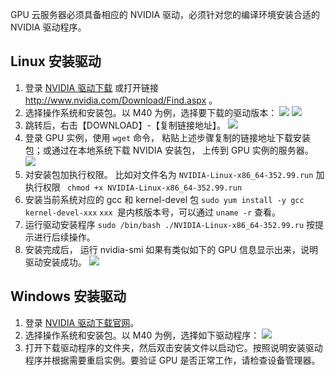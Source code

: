 GPU 云服务器必须具备相应的 NVIDIA 驱动，必须针对您的编译环境安装合适的 NVIDIA 驱动程序。
## Linux 安装驱动
1. 登录 [NVIDIA 驱动下载](http://www.nvidia.com/Download/Find.aspx) 或打开链接 http://www.nvidia.com/Download/Find.aspx 。
2. 选择操作系统和安装包。以 M40 为例，选择要下载的驱动版本：
![](http://imgcache.tce.fsphere.cn/static/mc.qcloudimg.com/static/img/70da79038a0220191adc012fa8133b1b/image.png)
![](http://imgcache.tce.fsphere.cn/static/mc.qcloudimg.com/static/img/8255f9b4f32528399fc4616df6feec68/image.png)
4. 跳转后，右击【DOWNLOAD】-【复制链接地址】。
![](http://imgcache.tce.fsphere.cn/static/mc.qcloudimg.com/static/img/bb3b94d8c364948dd2b36ef893649a7e/image.png)
5. 登录 GPU 实例，使用 `wget` 命令， 粘贴上述步骤复制的链接地址下载安装包；或通过在本地系统下载 NVIDIA 安装包， 上传到 GPU 实例的服务器。
![](http://imgcache.tce.fsphere.cn/static/mc.qcloudimg.com/static/img/7e712f47f709a4d978daf1fb09417cd1/image.png)
3. 对安装包加执行权限。 比如对文件名为 `NVIDIA-Linux-x86_64-352.99.run` 加执行权限
 ` chmod +x NVIDIA-Linux-x86_64-352.99.run`
4. 安装当前系统对应的 gcc 和 kernel-devel 包
  `sudo yum install -y gcc kernel-devel-xxx`
  `xxx `是内核版本号，可以通过 `uname -r` 查看。
5. 运行驱动安装程序 `sudo /bin/bash ./NVIDIA-Linux-x86_64-352.99.ru` 按提示进行后续操作。
6. 安装完成后， 运行 nvidia-smi 如果有类似如下的 GPU 信息显示出来，说明驱动安装成功。
![](http://imgcache.tce.fsphere.cn/static/mc.qcloudimg.com/static/img/1c82b06999b15cc414a383d61961e528/image.jpg)

## Windows 安装驱动
1. 登录 [NVIDIA 驱动下载官网](http://www.nvidia.com/Download/Find.aspx)。
2. 选择操作系统和安装包。以 M40 为例，选择如下驱动程序：
![](http://imgcache.tce.fsphere.cn/static/mc.qcloudimg.com/static/img/ba82ef3631369d12b995b6cb2a94b14c/image.png)
3. 打开下载驱动程序的文件夹，然后双击安装文件以启动它。按照说明安装驱动程序并根据需要重启实例。要验证 GPU 是否正常工作，请检查设备管理器。






